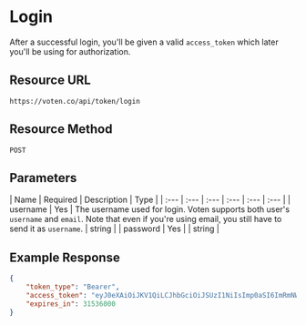 # Login

After a successful login, you'll be given a valid `access_token` which later you'll be using for authorization.

## Resource URL

```
https://voten.co/api/token/login
```

## Resource Method

```
POST
```

## Parameters

| Name | Required | Description | Type |
| :--- | :--- | :--- | :--- | :--- | :--- |
| username | Yes | The username used for login. Voten supports both user's `username` and `email`. Note that even if you're using email, you still have to send it as `username`. | string |
| password | Yes  |   | string |

## Example Response

```json
{
    "token_type": "Bearer",
    "access_token": "eyJ0eXAiOiJKV1QiLCJhbGciOiJSUzI1NiIsImp0aSI6ImRmNWExMmE5ODg2NWE5M2QzMzY5ZTE0OTM5YjlhZjE2N2I3ZjVlMzNkNWJjOWQ1MzA4MTk0ODkwZmI4NDQzMDYzYmY5ZTdlNzkyZDQ3MGMyIn0.eyJhdWQiOiIxMSIsImp0aSI6ImRmNWExMmE5ODg2NWE5M2QzMzY5ZTE0OTM5YjlhZjE2N2I3ZjVlMzNkNWJjOWQ1MzA4MTk0ODkwZmI4NDQzMDYzYmY5ZTdlNzkyZDQ3MGMyIiwiaWF0IjoxNTIwNDA5MTc2LCJuYmYiOjE1MjA0MDkxNzYsImV4cCI6MTU1MTk0NTE3Niwic3ViIjoiMyIsInNjb3BlcyI6W119.b4LeL6K2mmhaM42WL5vieQkEslH_OrLbtuJHpNneUK4bMsrkfrjEhRhZC_fIA4YPkuKHIzC-OCczzPMHDrmcT18-8NlB_fzsT9ff4wzjvCeqn5rIZeNe6swaC-zhg3MvR_pzyoeRuEZ19Aig1lYsRKiMaSLfqbEA_eksoZwvCL-LybWhKA4AKVd4RtnenOnZQ_fu2fv4MeVIbk_03udS8wd9z5_4K-wL5BGU_6RwF3ED72ZKfWhpFicANOA6PK3huEH7YjjsWAaQE5P2GlsIa3m5QruS76BLPsswOVDBso7CEsho3RQVrT9bRuupBMyUylMG3PS9s1H_R2BloGQw8P-lje3GyzeOSchCKHXqj2e9VW4FeHQzRC0Fvy2bng8Es3Wdqy3SvatrDCdykj4pkdyB1bAj--gBN9d0oPRdKM6MfJ0I0E0-CXud57jBk23ALjaNhpoZ4Dnq5ADw_toT5Dk_8zfMsb1f4VfN9rTOgF19uwOKY0uleoUjnW75rq1kXI5b7QK71d3T9SGSVythboQDvAyHNW1w_xKLTz_5q7KPoDXjczpXGi3OHB946JcPhtD41E0j3YTwnCs-JIkVT4zUskPTXu-vGaJSBz7djLiIaX_VeBS2E_Jvo37LeBPBvLfUQizMjyq-CIJgdtFprHXWPzDkBkP3hdQVyOyKXSo",
    "expires_in": 31536000
}
```
